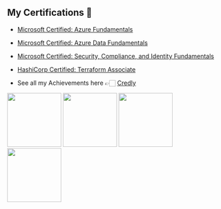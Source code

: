 ## My Certifications 🏅
- [Microsoft Certified: Azure Fundamentals](https://www.credly.com/badges/5cd43576-a604-4557-9a5b-668beced86c2)
- [Microsoft Certified: Azure Data Fundamentals](https://www.credly.com/badges/89543799-1289-4f5a-be08-e23b76ccb18d)
- [Microsoft Certified: Security, Compliance, and Identity Fundamentals](https://www.credly.com/badges/008db2b4-92fa-4de3-8d5e-816519760297)
- [HashiCorp Certified: Terraform Associate](https://www.credly.com/badges/42bef26e-8066-47f5-9f30-ca1d973a2b74)


- See all my Achievements here 👉🏻 [Credly](https://www.credly.com/users/raydelrosario)

<p align="left">
  <img src="https://images.credly.com/images/be8fcaeb-c769-4858-b567-ffaaa73ce8cf/image.png" width="125" height="125">
  <img src="https://images.credly.com/size/340x340/images/70eb1e3f-d4de-4377-a062-b20fb29594ea/azure-data-fundamentals-600x600.png" width="125" height="125">
  <img src="https://images.credly.com/size/340x340/images/fc1352af-87fa-4947-ba54-398a0e63322e/security-compliance-and-identity-fundamentals-600x600.png" width="125" height="125">
  <img src="https://images.credly.com/size/340x340/images/85b9cfc4-257a-4742-878c-4f7ab4a2631b/image.png" width="125" height="125">
</p>
